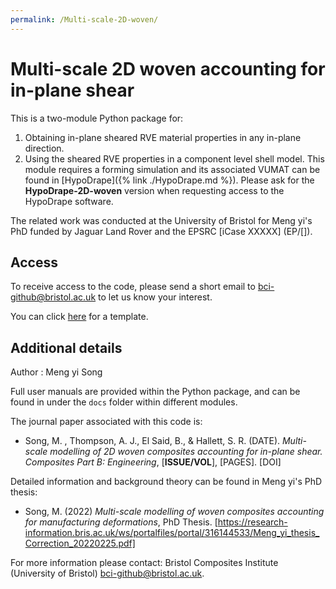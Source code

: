 ```yaml
---
permalink: /Multi-scale-2D-woven/
---
```


# Multi-scale 2D woven accounting for in-plane shear

This is a two-module Python package for:
1. Obtaining in-plane sheared RVE material properties in any in-plane direction.
2. Using the sheared RVE properties in a component level shell model. This module requires a forming simulation and its associated VUMAT can be found in [HypoDrape]({% link ./HypoDrape.md %}). Please ask for the **HypoDrape-2D-woven** version when requesting access to the HypoDrape software.

The related work was conducted at the University of Bristol for Meng yi's PhD funded by Jaguar Land Rover and the EPSRC [iCase XXXXX] (EP/[]).

## Access

To receive access to the code, please send a short email to bci-github@bristol.ac.uk to let us know your interest.

You can click [here](mailto:accis-github@bristol.ac.uk?subject=Access%20to%20DefGen%20repository&body=Dear%20ACCIS%2C%20%0D%0A%0D%0AI%20would%20like%20to%20request%20access%20to%20your%20GitHub%20repository%20for%20DefGen.%20%0D%0A%0D%0ABest%20wishes%2C%20%0D%0A%3Cname%3E%0D%0A%3Coptional%20affiliation%3E) for a template.

## Additional details

Author : Meng yi Song

Full user manuals are provided within the Python package, and can be found in under the `docs` folder within different modules. 

The journal paper associated with this code is:

- Song, M. , Thompson, A. J., El Said, B., & Hallett, S. R. (DATE). *Multi-scale modelling of 2D woven composites accounting for in-plane shear. Composites Part B: Engineering*, [**ISSUE/VOL**], [PAGES]. [DOI]

Detailed information and background theory can be found in Meng yi's PhD thesis:

- Song, M. (2022) *Multi-scale modelling of woven composites accounting for manufacturing deformations*, PhD Thesis. [https://research-information.bris.ac.uk/ws/portalfiles/portal/316144533/Meng_yi_thesis_Correction_20220225.pdf]

For more information please contact: Bristol Composites Institute (University of Bristol) [bci-github@bristol.ac.uk](bci-github@bristol.ac.uk).


